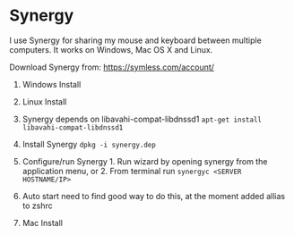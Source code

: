 # Synergy

I use Synergy for sharing my mouse and keyboard between multiple computers.
It works on Windows, Mac OS X and Linux.

Download Synergy from:
https://symless.com/account/

 1. Windows Install

 2. Linux Install

  1. Synergy depends on libavahi-compat-libdnssd1
  `apt-get install libavahi-compat-libdnssd1`
  2. Install Synergy
        `dpkg -i synergy.dep`
  3. Configure/run Synergy
    1. Run wizard by opening synergy from the application menu, or
    2. From terminal run `synergyc <SERVER HOSTNAME/IP>`
  4. Auto start
   need to find good way to do this, at the moment added allias to zshrc

 3. Mac Install
